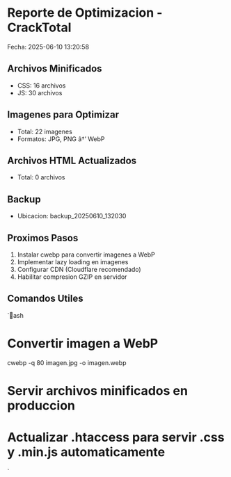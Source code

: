 ﻿# Reporte de Optimizacion - CrackTotal
Fecha: 2025-06-10 13:20:58

## Archivos Minificados
- CSS: 16 archivos
- JS: 30 archivos

## Imagenes para Optimizar
- Total: 22 imagenes
- Formatos: JPG, PNG â†’ WebP

## Archivos HTML Actualizados
- Total: 0 archivos

## Backup
- Ubicacion: backup_20250610_132030

## Proximos Pasos
1. Instalar cwebp para convertir imagenes a WebP
2. Implementar lazy loading en imagenes
3. Configurar CDN (Cloudflare recomendado)
4. Habilitar compresion GZIP en servidor

## Comandos Utiles
`ash
# Convertir imagen a WebP
cwebp -q 80 imagen.jpg -o imagen.webp

# Servir archivos minificados en produccion
# Actualizar .htaccess para servir .css y .min.js automaticamente
`

